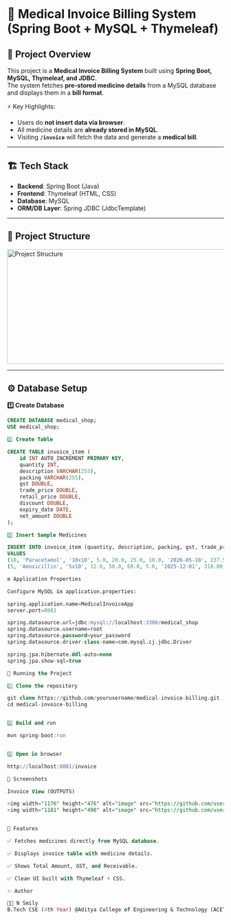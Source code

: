 # 🧾 Medical Invoice Billing System (Spring Boot + MySQL + Thymeleaf)

## 📌 Project Overview
This project is a **Medical Invoice Billing System** built using **Spring Boot, MySQL, Thymeleaf, and JDBC**.  
The system fetches **pre-stored medicine details** from a MySQL database and displays them in a **bill format**.  

⚡️ Key Highlights:  
- Users do **not insert data via browser**.  
- All medicine details are **already stored in MySQL**.  
- Visiting **`/invoice`** will fetch the data and generate a **medical bill**.  

---

## 🏗️ Tech Stack
- **Backend**: Spring Boot (Java)  
- **Frontend**: Thymeleaf (HTML, CSS)  
- **Database**: MySQL  
- **ORM/DB Layer**: Spring JDBC (JdbcTemplate)  

---

## 📂 Project Structure
<img width="615" height="266" alt="Project Structure" src="https://github.com/user-attachments/assets/31ef1105-7bde-4015-be66-2101bfd50dbb" />

---

## ⚙️ Database Setup

**1️⃣ Create Database**
```sql
CREATE DATABASE medical_shop;
USE medical_shop;

2️⃣ Create Table

CREATE TABLE invoice_item (
    id INT AUTO_INCREMENT PRIMARY KEY,
    quantity INT,
    description VARCHAR(255),
    packing VARCHAR(255),
    gst DOUBLE,
    trade_price DOUBLE,
    retail_price DOUBLE,
    discount DOUBLE,
    expiry_date DATE,
    net_amount DOUBLE
);

3️⃣ Insert Sample Medicines

INSERT INTO invoice_item (quantity, description, packing, gst, trade_price, retail_price, discount, expiry_date, net_amount)
VALUES
(10, 'Paracetamol', '10x10', 5.0, 20.0, 25.0, 10.0, '2026-05-10', 237.50),
(5, 'Amoxicillin', '5x10', 12.0, 50.0, 60.0, 5.0, '2025-12-01', 318.00);

⚙️ Application Properties

Configure MySQL in application.properties:

spring.application.name=MedicalInvoiceApp
server.port=8081

spring.datasource.url=jdbc:mysql://localhost:3306/medical_shop
spring.datasource.username=root
spring.datasource.password=your_password
spring.datasource.driver-class-name=com.mysql.cj.jdbc.Driver

spring.jpa.hibernate.ddl-auto=none
spring.jpa.show-sql=true

🚀 Running the Project

1️⃣ Clone the repository

git clone https://github.com/yourusername/medical-invoice-billing.git
cd medical-invoice-billing


2️⃣ Build and run

mvn spring-boot:run


3️⃣ Open in browser

http://localhost:8081/invoice

📸 Screenshots

Invoice View (OUTPUTS)

<img width="1176" height="476" alt="image" src="https://github.com/user-attachments/assets/3f9079f1-3d31-487a-952a-f7c8ad4dcbe0" />
<img width="1181" height="490" alt="image" src="https://github.com/user-attachments/assets/db91719e-d230-4e3d-b318-a4ff761e72db" />


📌 Features

✅ Fetches medicines directly from MySQL database.

✅ Displays invoice table with medicine details.

✅ Shows Total Amount, GST, and Receivable.

✅ Clean UI built with Thymeleaf + CSS.

✨ Author

👨‍💻 N Smily
B.Tech CSE (4th Year) @Aditya College of Engineering & Technology (ACET)
